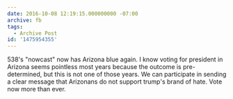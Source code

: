 ```yaml
---
date: 2016-10-08 12:19:15.000000000 -07:00
archive: fb
tags: 
  - Archive Post
id: '1475954355'
---
```


538's "nowcast" now has Arizona blue again. I know voting for president in Arizona seems pointless most years because the outcome is pre-determined, but this is not one of those years. We can participate in sending a clear message that Arizonans do not support trump's brand of hate. Vote now more than ever.
